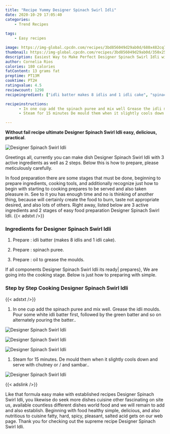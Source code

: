 ```yaml
---
title: "Recipe Yummy Designer Spinach Swirl Idli"
date: 2020-10-29 17:05:40
categories:
    - Trend Recipes
    
tags:
    - Easy recipes

image: https://img-global.cpcdn.com/recipes/3bd856049d29ab0d/680x482cq70/designer-spinach-swirl-idli-recipe-main-photo.jpg
thumbnail: https://img-global.cpcdn.com/recipes/3bd856049d29ab0d/350x250cq70/designer-spinach-swirl-idli-recipe-main-photo.jpg
description: Easiest Way to Make Perfect Designer Spinach Swirl Idli with 3 ingredients and 2 stages of easy cooking.
author: Cornelia Rios
calories: 180 calories
fatContent: 13 grams fat
preptime: PT13M
cooktime: PT2H
ratingvalue: 4.5
reviewcount: 1298
recipeingredient: ["idli batter makes 8 idlis and 1 idli cake", "spinach puree", "oil to grease the moulds"]

recipeinstructions: 
      - In one cup add the spinach puree and mix well Grease the idli moulds Pour some white idli batter first followed by the green batter and so on alternately pouring the batter 
      - Steam for 15 minutes De mould them when it slightly cools down and serve with chutney or  and sambar

---
```




**Without fail recipe ultimate Designer Spinach Swirl Idli easy, delicious, practical**. 


![Designer Spinach Swirl Idli](https://img-global.cpcdn.com/recipes/3bd856049d29ab0d/680x482cq70/designer-spinach-swirl-idli-recipe-main-photo.jpg "Designer Spinach Swirl Idli")




Greetings all, currently you can make dish Designer Spinach Swirl Idli with 3 active ingredients as well as 2 steps. Below this is how to prepare, please meticulously carefully.

In food preparation there are some stages that must be done, beginning to prepare ingredients, cooking tools, and additionally recognize just how to begin with starting to cooking prepares to be served and also taken pleasure in. See to it you has enough time and no is thinking of another thing, because will certainly create the food to burn, taste not appropriate desired, and also lots of others. Right away, listed below are 3 active ingredients and 2 stages of easy food preparation Designer Spinach Swirl Idli.
{{< adstxt />}}

### Ingredients for Designer Spinach Swirl Idli


1. Prepare  : idli batter (makes 8 idlis and 1 idli cake).

1. Prepare  : spinach puree.

1. Prepare  : oil to grease the moulds.



If all components Designer Spinach Swirl Idli its ready| prepares}, We are going into the cooking stage. Below is just how to preparing with simple.

### Step by Step Cooking Designer Spinach Swirl Idli

{{< adstxt />}}


1. In one cup add the spinach puree and mix well. Grease the idli moulds. Pour some white idli batter first, followed by the green batter and so on alternately pouring the batter..



![Designer Spinach Swirl Idli](https://img-global.cpcdn.com/steps/0a5d6adaf0a3442f/160x128cq70/designer-spinach-swirl-idli-recipe-step-1-photo.jpg" "Designer Spinach Swirl Idli")

![Designer Spinach Swirl Idli](https://img-global.cpcdn.com/steps/c2b5819534e4d642/160x128cq70/designer-spinach-swirl-idli-recipe-step-1-photo.jpg" "Designer Spinach Swirl Idli")

![Designer Spinach Swirl Idli](https://img-global.cpcdn.com/steps/eccb1f4af8e3587e/160x128cq70/designer-spinach-swirl-idli-recipe-step-1-photo.jpg" "Designer Spinach Swirl Idli")



1. Steam for 15 minutes. De mould them when it slightly cools down and serve with chutney or / and sambar..



![Designer Spinach Swirl Idli](https://img-global.cpcdn.com/steps/7a256d9a128fb422/160x128cq70/designer-spinach-swirl-idli-recipe-step-2-photo.jpg" "Designer Spinach Swirl Idli")





{{< adslink />}}

Like that formula easy make with established recipes Designer Spinach Swirl Idli, you likewise do seek more dishes cuisine other fascinating on site us, available countless different dishes world food and we will remain to add and also establish. Beginning with food healthy simple, delicious, and also nutritious to cuisine fatty, hard, spicy, pleasant, salted acid gets on our web page. Thank you for checking out the supreme recipe Designer Spinach Swirl Idli.
